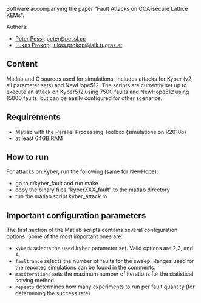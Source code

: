 Software accompanying the paper "Fault Attacks on CCA-secure Lattice KEMs".

Authors:
  - [Peter Pessl](https://pessl.cc): <peter@pessl.cc>
  - [Lukas Prokop](https://www.iaik.tugraz.at/person/lukas-prokop/): <lukas.prokop@iaik.tugraz.at>

## Content
Matlab and C sources used for simulations, includes attacks for Kyber (v2, all parameter sets) and NewHope512. The scripts are currently set up to execute an attack on Kyber512 using 7500 faults and NewHope512 using 15000 faults, but can be easily configured for other scenarios.

## Requirements

* Matlab with the Parallel Processing Toolbox (simulations on R2018b)
* at least 64GB RAM

## How to run
For attacks on Kyber, run the following (same for NewHope):
* go to c/kyber_fault and run make
* copy the binary files "kyberXXX_fault" to the matlab directory
* run the matlab script kyber_attack.m

## Important configuration parameters
The first section of the Matlab scripts contains several configuration options. Some of the most important ones are:
* `kyberk` selects the used kyber parameter set. Valid options are 2,3, and 4. 
* `faultrange` selects the number of faults for the sweep. Ranges used for the reported simulations can be found in the comments.
* `maxiterations` sets the maximum number of iterations for the statistical solving method.
* `repeats` determines how many experiments to run per fault quantity (for determining the success rate)

